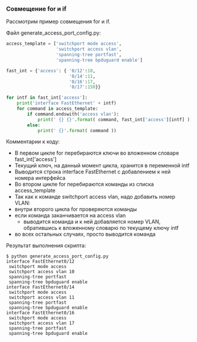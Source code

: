 ### Совмещение for и if

Рассмотрим пример совмещения for и if.

Файл generate_access_port_config.py:
```python
access_template = ['switchport mode access',
                   'switchport access vlan',
                   'spanning-tree portfast',
                   'spanning-tree bpduguard enable']

fast_int = {'access': { '0/12':10,
                        '0/14':11,
                        '0/16':17,
                        '0/17':150}}

for intf in fast_int['access']:
    print('interface FastEthernet' + intf)
    for command in access_template:
        if command.endswith('access vlan'):
            print(' {} {}'.format( command, fast_int['access'][intf] ))
        else:
            print(' {}'.format( command ))
```

Комментарии к коду:
* В первом цикле for перебираются ключи во вложенном словаре fast_int['access']
* Текущий ключ, на данный момент цикла, хранится в переменной intf
* Выводится строка interface FastEthernet с добавлением к ней номера интерфейса
* Во втором цикле for перебираются команды из списка access_template
* Так как к команде switchport access vlan, надо добавить номер VLAN:
 * внутри второго цикла for проверяются команды 
 * если команда заканчивается на access vlan
   * выводится команда и к ней добавляется номер VLAN, обратившись к вложенному словарю по текущему ключу intf
 * во всех остальных случаях, просто выводится команда

Результат выполнения скрипта:
```
$ python generate_access_port_config.py
interface FastEthernet0/12
 switchport mode access
 switchport access vlan 10
 spanning-tree portfast
 spanning-tree bpduguard enable
interface FastEthernet0/14
 switchport mode access
 switchport access vlan 11
 spanning-tree portfast
 spanning-tree bpduguard enable
interface FastEthernet0/16
 switchport mode access
 switchport access vlan 17
 spanning-tree portfast
 spanning-tree bpduguard enable
```


